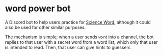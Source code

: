 # word power bot

A Discord bot to help users practice for [Science Word](https://scioly.org/wiki/index.php/Science_Word), although it could also be used for other similar purposes.

The mechanism is simple; when a user sends `word` into a channel, the bot replies to that user with a secret word from a word list, which only that user is intended to read. Then, that user can give hints to guessers.
